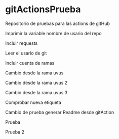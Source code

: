 # gitActionsPrueba

Repositorio de pruebas para las actions de gitHub

Imprimir la variable nombre de usario del repo

Incluir requests

Leer el usario de git

Incluir cuenta de ramas

Cambio desde la rama uvus

Cambio desde la rama uvus 2

Cambio desde la rama uvus 3

Comprobar nueva etiqueta

Cambio de prueba generar Readme desde gitAction

Prueba

Prueba 2
